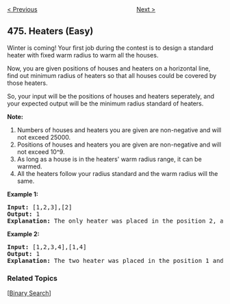 <!--|This file generated by command(leetcode description); DO NOT EDIT.    |-->
<!--+----------------------------------------------------------------------+-->
<!--|@author    Openset <openset.wang@gmail.com>                           |-->
<!--|@link      https://github.com/openset                                 |-->
<!--|@home      https://github.com/openset/leetcode                        |-->
<!--+----------------------------------------------------------------------+-->

[< Previous](https://github.com/openset/leetcode/tree/master/problems/ones-and-zeroes "Ones and Zeroes")
　　　　　　　　　　　　　　　　
[Next >](https://github.com/openset/leetcode/tree/master/problems/number-complement "Number Complement")

## 475. Heaters (Easy)

<p>Winter is coming! Your first job during the contest is to design a standard heater with fixed warm radius to warm all the houses.</p>

<p>Now, you are given positions of houses and heaters on a horizontal line, find out minimum radius of heaters so that all houses could be covered by those heaters.</p>

<p>So, your input will be the positions of houses and heaters seperately, and your expected output will be the minimum radius standard of heaters.</p>

<p><b>Note:</b><br>
<ol>
<li>Numbers of houses and heaters you are given are non-negative and will not exceed 25000.</li>
<li>Positions of houses and heaters you are given are non-negative and will not exceed 10^9.</li>
<li>As long as a house is in the heaters' warm radius range, it can be warmed.</li>
<li>All the heaters follow your radius standard and the warm radius will the same.</li>
</ol>
</p>

<p><b>Example 1:</b><br />
<pre>
<b>Input:</b> [1,2,3],[2]
<b>Output:</b> 1
<b>Explanation:</b> The only heater was placed in the position 2, and if we use the radius 1 standard, then all the houses can be warmed.
</pre>
</p>

<p><b>Example 2:</b><br />
<pre>
<b>Input:</b> [1,2,3,4],[1,4]
<b>Output:</b> 1
<b>Explanation:</b> The two heater was placed in the position 1 and 4. We need to use radius 1 standard, then all the houses can be warmed.
</pre>
</p>

### Related Topics
  [[Binary Search](https://github.com/openset/leetcode/tree/master/tag/binary-search/README.md)]
